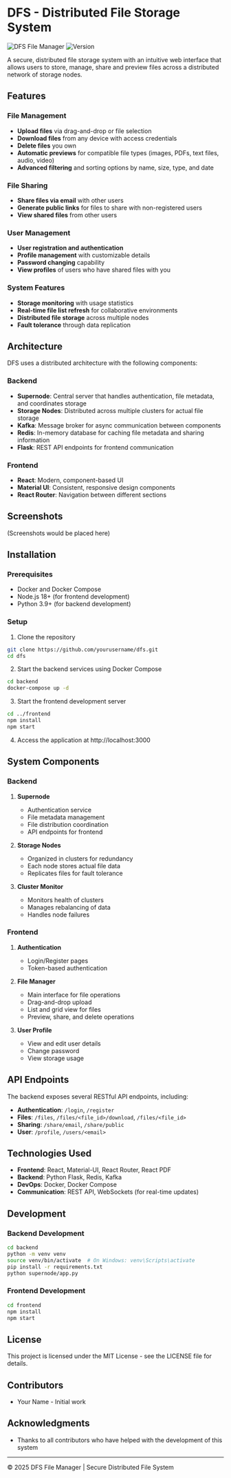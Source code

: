 # DFS - Distributed File Storage System

![DFS File Manager](https://img.shields.io/badge/DFS-File%20Manager-blue)
![Version](https://img.shields.io/badge/Version-1.0-green)

A secure, distributed file storage system with an intuitive web interface that allows users to store, manage, share and preview files across a distributed network of storage nodes.

## Features

### File Management
- **Upload files** via drag-and-drop or file selection
- **Download files** from any device with access credentials
- **Delete files** you own
- **Automatic previews** for compatible file types (images, PDFs, text files, audio, video)
- **Advanced filtering** and sorting options by name, size, type, and date

### File Sharing
- **Share files via email** with other users
- **Generate public links** for files to share with non-registered users
- **View shared files** from other users

### User Management
- **User registration and authentication**
- **Profile management** with customizable details
- **Password changing** capability
- **View profiles** of users who have shared files with you

### System Features
- **Storage monitoring** with usage statistics
- **Real-time file list refresh** for collaborative environments
- **Distributed file storage** across multiple nodes
- **Fault tolerance** through data replication

## Architecture

DFS uses a distributed architecture with the following components:

### Backend
- **Supernode**: Central server that handles authentication, file metadata, and coordinates storage
- **Storage Nodes**: Distributed across multiple clusters for actual file storage
- **Kafka**: Message broker for async communication between components
- **Redis**: In-memory database for caching file metadata and sharing information
- **Flask**: REST API endpoints for frontend communication

### Frontend
- **React**: Modern, component-based UI
- **Material UI**: Consistent, responsive design components
- **React Router**: Navigation between different sections

## Screenshots

(Screenshots would be placed here)

## Installation

### Prerequisites
- Docker and Docker Compose
- Node.js 18+ (for frontend development)
- Python 3.9+ (for backend development)

### Setup

1. Clone the repository
```bash
git clone https://github.com/yourusername/dfs.git
cd dfs
```

2. Start the backend services using Docker Compose
```bash
cd backend
docker-compose up -d
```

3. Start the frontend development server
```bash
cd ../frontend
npm install
npm start
```

4. Access the application at http://localhost:3000

## System Components

### Backend

1. **Supernode**
   - Authentication service
   - File metadata management
   - File distribution coordination
   - API endpoints for frontend

2. **Storage Nodes**
   - Organized in clusters for redundancy
   - Each node stores actual file data
   - Replicates files for fault tolerance

3. **Cluster Monitor**
   - Monitors health of clusters
   - Manages rebalancing of data
   - Handles node failures

### Frontend

1. **Authentication**
   - Login/Register pages
   - Token-based authentication

2. **File Manager**
   - Main interface for file operations
   - Drag-and-drop upload
   - List and grid view for files
   - Preview, share, and delete operations

3. **User Profile**
   - View and edit user details
   - Change password
   - View storage usage

## API Endpoints

The backend exposes several RESTful API endpoints, including:

- **Authentication**: `/login`, `/register`
- **Files**: `/files`, `/files/<file_id>/download`, `/files/<file_id>`
- **Sharing**: `/share/email`, `/share/public`
- **User**: `/profile`, `/users/<email>`

## Technologies Used

- **Frontend**: React, Material-UI, React Router, React PDF
- **Backend**: Python Flask, Redis, Kafka
- **DevOps**: Docker, Docker Compose
- **Communication**: REST API, WebSockets (for real-time updates)

## Development

### Backend Development
```bash
cd backend
python -m venv venv
source venv/bin/activate  # On Windows: venv\Scripts\activate
pip install -r requirements.txt
python supernode/app.py
```

### Frontend Development
```bash
cd frontend
npm install
npm start
```

## License

This project is licensed under the MIT License - see the LICENSE file for details.

## Contributors

- Your Name - Initial work

## Acknowledgments

- Thanks to all contributors who have helped with the development of this system

---
© 2025 DFS File Manager | Secure Distributed File System
